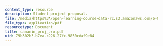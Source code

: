 ```yaml
---
content_type: resource
description: Student project proposal.
file: /media/https%3A/open-learning-course-data-rc.s3.amazonaws.com/6-895-theory-of-parallel-systems-sma-5509-fall-2003/79b302b3b7eac92627fe9850cdaf9e84_cananin_proj_pro.pdf
file_type: application/pdf
resourcetype: Document
title: cananin_proj_pro.pdf
uid: 79b302b3-b7ea-c926-27fe-9850cdaf9e84
---
```

